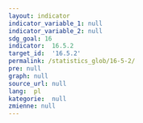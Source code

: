 ```yaml
---
layout: indicator
indicator_variable_1: null
indicator_variable_2: null
sdg_goal: 16
indicator:  16.5.2
target_id:  '16.5.2'
permalink: /statistics_glob/16-5-2/
pre: null
graph: null
source_url: null
lang:  pl
kategorie:  null
zmienne: null
---
```

